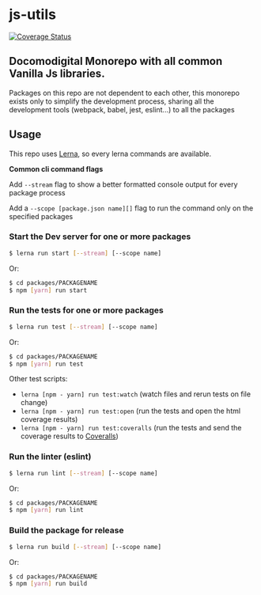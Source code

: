 # js-utils

[![Coverage Status](https://coveralls.io/repos/github/docomodigital/js-utils/badge.svg?branch=develop)](https://coveralls.io/github/docomodigital/js-utils?branch=develop)

## Docomodigital Monorepo with all common Vanilla Js libraries.

Packages on this repo are not dependent to each other, this monorepo exists only to simplify the development process, sharing all the development tools (webpack, babel, jest, eslint...) to all the packages

## Usage

This repo uses [Lerna](https://github.com/lerna/lerna), so every lerna commands are available.

**Common cli command flags**

Add `--stream` flag to show a better formatted console output for every package process

Add a `--scope [package.json name][]` flag to run the command only on the specified packages

### Start the Dev server for one or more packages
```bash
$ lerna run start [--stream] [--scope name]
```
Or:
```bash
$ cd packages/PACKAGENAME
$ npm [yarn] run start
```

### Run the tests for one or more packages
```bash
$ lerna run test [--stream] [--scope name]
```
Or:
```bash
$ cd packages/PACKAGENAME
$ npm [yarn] run test
```
Other test scripts:
* `lerna [npm - yarn] run test:watch` (watch files and rerun tests on file change)
* `lerna [npm - yarn] run test:open` (run the tests and open the html coverage results)
* `lerna [npm - yarn] run test:coveralls` (run the tests and send the coverage results to [Coveralls](https://coveralls.io))

### Run the linter (eslint)
```bash
$ lerna run lint [--stream] [--scope name]
```
Or:
```bash
$ cd packages/PACKAGENAME
$ npm [yarn] run lint
```

### Build the package for release
```bash
$ lerna run build [--stream] [--scope name]
```
Or:
```bash
$ cd packages/PACKAGENAME
$ npm [yarn] run build
```
